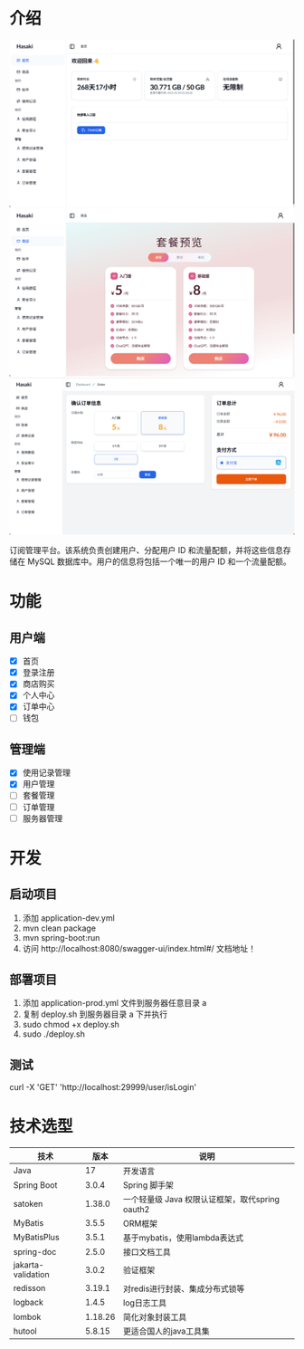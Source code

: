 # 介绍
![首页](./doc//img/home.png)
![商店](./doc//img/shop.png)
![购买](./doc//img/buy.png)

订阅管理平台。该系统负责创建用户、分配用户 ID 和流量配额，并将这些信息存储在 MySQL 数据库中。用户的信息将包括一个唯一的用户 ID 和一个流量配额。
# 功能
## 用户端
- [x] 首页
- [x] 登录注册
- [x] 商店购买
- [x] 个人中心
- [x] 订单中心
- [ ] 钱包

## 管理端   
- [x] 使用记录管理
- [x] 用户管理
- [ ] 套餐管理
- [ ] 订单管理 
- [ ] 服务器管理
 
# 开发
## 启动项目

1. 添加 application-dev.yml
2. mvn clean package
3. mvn spring-boot:run
4. 访问 http://localhost:8080/swagger-ui/index.html#/ 文档地址！

## 部署项目

1. 添加 application-prod.yml 文件到服务器任意目录 a
2. 复制 deploy.sh 到服务器目录 a 下并执行
3. sudo chmod +x deploy.sh
4. sudo ./deploy.sh

## 测试

curl -X 'GET' 'http://localhost:29999/user/isLogin'


# 技术选型

| 技术                  | 版本      | 说明                           |
|---------------------|---------|------------------------------|
| Java         | 17  | 开发语言                      |
| Spring Boot         | 3.0.4   | Spring 脚手架                      |
| satoken             | 1.38.0  | 一个轻量级 Java 权限认证框架，取代spring oauth2 |
| MyBatis             | 3.5.5  | ORM框架                        |
| MyBatisPlus         | 3.5.1 | 基于mybatis，使用lambda表达式      |
| spring-doc          | 2.5.0   | 接口文档工具                       |
| jakarta-validation  | 3.0.2   | 验证框架                         |
| redisson            | 3.19.1  | 对redis进行封装、集成分布式锁等           |
| logback             | 1.4.5   | log日志工具                      |
| lombok              | 1.18.26 | 简化对象封装工具                     |
| hutool              | 5.8.15  | 更适合国人的java工具集                | 
